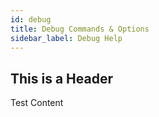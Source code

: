 ```yaml
---
id: debug
title: Debug Commands & Options
sidebar_label: Debug Help
---
```


## This is a Header
Test Content
